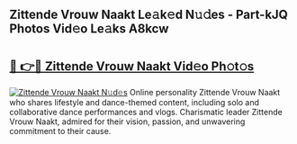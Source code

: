 ## Zittende Vrouw Naakt Le𝚊k𝚎d N𝚞𝚍es - Part-kJQ Photos Vid𝚎o Le𝚊ks A8kcw

# <h2><a href="http://fb5icl.evod.top/?m=Zittende+Vrouw+Naakt">🔗 👉🔴 Zittende Vrouw Naakt Vid𝚎o Ph𝚘t𝚘s</a></h2>

[![Zittende Vrouw Naakt N𝚞d𝚎s](https://i.imgur.com/8V9OHl7.gif)](http://fb5icl.evod.top/?m=Zittende+Vrouw+Naakt)
Online personality Zittende Vrouw Naakt who shares lifestyle and dance-themed content, including solo and collaborative dance performances and vlogs. Charismatic leader Zittende Vrouw Naakt, admired for their vision, passion, and unwavering commitment to their cause. 
